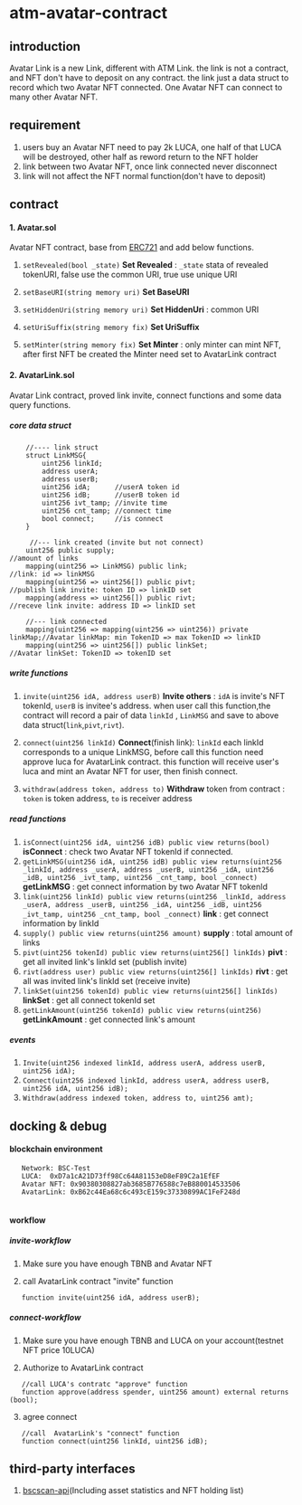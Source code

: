 # **atm-avatar-contract**

## introduction

Avatar Link is a new Link, different with ATM Link. the link is not a contract, and NFT don't have to deposit on
any contract. the link just a data struct to record which two Avatar NFT connected.  One Avatar NFT can connect to many
other Avatar NFT.  



## requirement 

1. users buy an Avatar NFT need to pay 2k LUCA, one half of that LUCA will be destroyed, other half as reword return to the NFT holder
2. link between two Avatar NFT, once link connected never disconnect
3. link will not affect the NFT normal function(don't have to deposit)

## contract 

#### 1. Avatar.sol 
Avatar NFT contract, base from [ERC721](https://docs.openzeppelin.com/contracts/4.x/api/token/erc721#IERC721) and add below functions.


1. `setRevealed(bool _state)` **Set Revealed** : `_state` stata of revealed tokenURI, false use the common URI, true use unique URI

2. `setBaseURI(string memory uri)` **Set BaseURI**

3. `setHiddenUri(string memory uri)` **Set HiddenUri** : common URI

4. `setUriSuffix(string memory fix)` **Set UriSuffix**

5. `setMinter(string memory fix)` **Set Minter** : only minter can mint NFT, after first NFT be created the Minter need set to AvatarLink contract


#### 2. AvatarLink.sol
Avatar Link contract, proved link invite, connect functions and some data query functions.

##### core data struct 
        //---- link struct
        struct LinkMSG{
            uint256 linkId;
            address userA;
            address userB;
            uint256 idA;      //userA token id
            uint256 idB;      //userB token id
            uint256 ivt_tamp; //invite time
            uint256 cnt_tamp; //connect time
            bool connect;     //is connect
        }

         //--- link created (invite but not connect)
        uint256 public supply;                                          //amount of links
        mapping(uint256 => LinkMSG) public link;                        //link: id => linkMSG
        mapping(uint256 => uint256[]) public pivt;                      //publish link invite: token ID => linkID set 
        mapping(address => uint256[]) public rivt;                      //receve link invite: address ID => linkID set 
    
        //--- link connected 
        mapping(uint256 => mapping(uint256 => uint256)) private linkMap;//Avatar linkMap: min TokenID => max TokenID => linkID
        mapping(uint256 => uint256[]) public linkSet;                   //Avatar linkSet: TokenID => tokenID set



##### write functions

1. `invite(uint256 idA, address userB)`  **Invite others** : `idA` is invite's NFT tokenId, `userB` is invitee's address.
when user call this function,the contract will record a pair of data `linkId` , `LinkMSG` and save to above data struct(`link`,`pivt`,`rivt`). 

2. `connect(uint256 linkId)` **Connect**(finish link): `linkId` each linkId corresponds to a unique LinkMSG, before call this function need approve luca for AvatarLink contract.
this function will receive user's luca and mint an Avatar NFT for user, then finish connect.

4. `withdraw(address token, address to)` **Withdraw** token from contract : `token` is token address, `to` is receiver address

##### read functions 
1. `isConnect(uint256 idA, uint256 idB) public view returns(bool)` **isConnect** : check two Avatar NFT tokenId if connected.
2. `getLinkMSG(uint256 idA, uint256 idB) public view returns(uint256 _linkId, address _userA, address _userB, uint256 _idA, uint256 _idB, uint256 _ivt_tamp, uint256 _cnt_tamp, bool _connect)` **getLinkMSG** : get connect information by two Avatar NFT tokenId
3. `link(uint256 linkId) public view returns(uint256 _linkId, address _userA, address _userB, uint256 _idA, uint256 _idB, uint256 _ivt_tamp, uint256 _cnt_tamp, bool _connect)` **link** : get connect information by linkId
4. `supply() public view returns(uint256 amount)` **supply** : total amount of links
5. `pivt(uint256 tokenId) public view returns(uint256[] linkIds)` **pivt** : get all invited link's linkId set (publish invite)
6. `rivt(address user) public view returns(uint256[] linkIds)` **rivt** : get all was invited link's linkId set (receive invite)
7. `linkSet(uint256 tokenId) public view returns(uint256[] linkIds)` **linkSet** : get all connect tokenId set
8. `getLinkAmount(uint256 tokenId) public view returns(uint256)` **getLinkAmount** : get connected link's amount

##### events
1. `Invite(uint256 indexed linkId, address userA, address userB, uint256 idA);`
2. `Connect(uint256 indexed linkId, address userA, address userB, uint256 idA, uint256 idB);`
3. `Withdraw(address indexed token, address to, uint256 amt);`

## docking & debug

#### blockchain environment

```azure
   Network: BSC-Test
   LUCA:  0xD7a1cA21D73ff98Cc64A81153eD8eF89C2a1EfEF
   Avatar NFT: 0x90380308827ab3685B776588c7eB880014533506
   AvatarLink: 0xB62c44Ea68c6c493cE159c37330899AC1FeF248d
        
```

#### workflow

##### invite-workflow
1. Make sure you have enough TBNB and Avatar NFT

2. call AvatarLink contract "invite" function
```solidity
   function invite(uint256 idA, address userB);
```


##### connect-workflow
1. Make sure you have enough TBNB and LUCA on your account(testnet NFT price 10LUCA)

2. Authorize to AvatarLink contract 
```solidity
   //call LUCA's contratc "approve" function 
   function approve(address spender, uint256 amount) external returns (bool);
```

3. agree connect 
```solidity
   //call  AvatarLink's "connect" function
   function connect(uint256 linkId, uint256 idB);
```

## third-party interfaces
1. [bscscan-api](https://docs.bscscan.com/)(Including asset statistics and NFT holding list)
